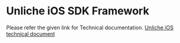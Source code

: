 # Unliche iOS SDK Framework
Please refer the given link for Technical documentation.
[Unliche iOS technical document](https://unliche.freshdesk.com/support/solutions/articles/35000020962-unliche-sdk-ios-integration-document)
